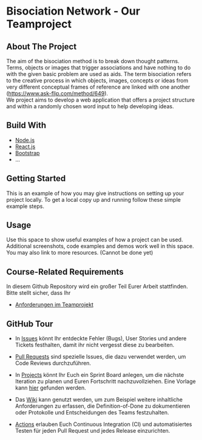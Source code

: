 # Bisociation Network - Our Teamproject
## About The Project
The aim of the bisociation method is to break down thought patterns. Terms, objects or images that trigger associations and have nothing to do with the given basic problem are used as aids. The term bisociation refers to the creative process in which objects, images, concepts or ideas from very different conceptual frames of reference are linked with one another (https://www.ask-flip.com/method/649). <br>
We project aims to develop a web application that offers a project structure and within a randomly chosen word input to help developing ideas.
## Build With
- [Node.js](https://nodejs.org/en/download)
- [React.js](https://reactjs.org/)
- [Bootstrap](https://getbootstrap.com/)
- ...
## Getting Started
This is an example of how you may give instructions on setting up your project locally. To get a local copy up and running follow these simple example steps.
## Usage 
Use this space to show useful examples of how a project can be used. Additional screenshots, code examples and demos work well in this space. You may also link to more resources.
(Cannot be done yet)

## Course-Related Requirements
In diesem Github Repository wird ein großer Teil Eurer Arbeit stattfinden.
Bitte stellt sicher, dass Ihr

-  [Anforderungen im Teamprojekt](COURSE-DESCRIPTION.md)

## GitHub Tour

- In [Issues](../../issues) könnt Ihr entdeckte Fehler (Bugs), User Stories und andere Tickets festhalten, damit ihr nicht vergesst diese zu bearbeiten.

- [Pull Requests](../../pulls) sind spezielle Issues, die dazu verwendet werden, um Code Reviews durchzuführen.

- In [Projects](../../projects) könnt Ihr Euch ein Sprint Board anlegen, um die nächste Iteration zu planen und Euren Fortschritt nachzuvollziehen. Eine Vorlage kann [hier](https://github.com/se-tuebingen/teamprojekt-vorlage/projects/1) gefunden werden.

- Das [Wiki](../../wiki)  kann genutzt werden, um zum Beispiel weitere inhaltliche Anforderungen zu erfassen, die Definition-of-Done zu dokumentieren oder Protokolle und Entscheidungen des Teams festzuhalten.

- [Actions](../../actions) erlauben Euch Continuous Integration (CI) und automatisiertes Testen für jeden Pull Request und jedes Release einzurichten.
